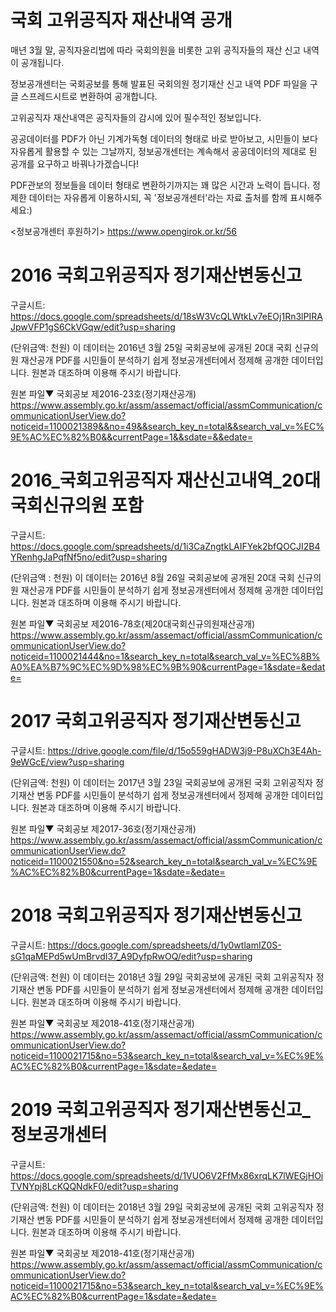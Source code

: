 # 국회 고위공직자 재산내역 공개
매년 3월 말, 공직자윤리법에 따라 국회의원을 비롯한 고위 공직자들의 재산 신고 내역이 공개됩니다. 

정보공개센터는 국회공보를 통해 발표된 국회의원 정기재산 신고 내역 PDF 파일을 구글 스프레드시트로 변환하여 공개합니다. 

고위공직자 재산내역은 공직자들의 감시에 있어 필수적인 정보입니다.

공공데이터를 PDF가 아닌 기계가독형 데이터의 형태로 바로 받아보고, 시민들이 보다 자유롭게 활용할 수 있는 그날까지, 정보공개센터는 계속해서 공공데이터의 제대로 된 공개를 요구하고 바꿔나가겠습니다!

PDF관보의 정보들을 데이터 형태로 변환하기까지는 꽤 많은 시간과 노력이 듭니다. 정제한 데이터는 자유롭게 이용하시되, 꼭 '정보공개센터'라는 자료 출처를 함께 표시해주세요:) 

<정보공개센터 후원하기>
https://www.opengirok.or.kr/56


# 2016 국회고위공직자 정기재산변동신고

구글시트: https://docs.google.com/spreadsheets/d/18sW3VcQLWtkLv7eEOj1Rn3lPIRAJpwVFP1gS6CkVGqw/edit?usp=sharing

(단위금액: 천원)
이 데이터는 2016년 3월 25일 국회공보에 공개된 20대 국회 신규의원 재산공개  PDF를 시민들이 분석하기 쉽게 정보공개센터에서 정제해 공개한 데이터입니다.
원본과 대조하며 이용해 주시기 바랍니다.

원본 파일▼
국회공보 제2016-23호(정기재산공개)
https://www.assembly.go.kr/assm/assemact/official/assmCommunication/communicationUserView.do?noticeid=1100021389&&no=49&&search_key_n=total&&search_val_v=%EC%9E%AC%EC%82%B0&&currentPage=1&&sdate=&&edate=


# 2016_국회고위공직자 재산신고내역_20대국회신규의원 포함

구글시트: https://docs.google.com/spreadsheets/d/1i3CaZngtkLAIFYek2bfQOCJI2B4YRenhgJaPqfNf5no/edit?usp=sharing

(단위금액 : 천원)
이 데이터는 2016년 8월 26일 국회공보에 공개된 20대 국회 신규의원 재산공개  PDF를 시민들이 분석하기 쉽게 정보공개센터에서 정제해 공개한 데이터입니다.
원본과 대조하며 이용해 주시기 바랍니다.

원본 파일▼
국회공보 제2016-78호(제20대국회신규의원재산공개)
https://www.assembly.go.kr/assm/assemact/official/assmCommunication/communicationUserView.do?noticeid=1100021444&no=1&search_key_n=total&search_val_v=%EC%8B%A0%EA%B7%9C%EC%9D%98%EC%9B%90&currentPage=1&sdate=&edate=


# 2017 국회고위공직자 정기재산변동신고

구글시트: https://drive.google.com/file/d/15o559gHADW3j9-P8uXCh3E4Ah-9eWGcE/view?usp=sharing

(단위금액: 천원)
이 데이터는 2017년 3월 23일 국회공보에 공개된 국회 고위공직자 정기재산 변동 PDF를 시민들이 분석하기 쉽게 정보공개센터에서 정제해 공개한 데이터입니다.
원본과 대조하며 이용해 주시기 바랍니다.

원본 파일▼
국회공보 제2017-36호(정기재산공개)
https://www.assembly.go.kr/assm/assemact/official/assmCommunication/communicationUserView.do?noticeid=1100021550&no=52&search_key_n=total&search_val_v=%EC%9E%AC%EC%82%B0&currentPage=1&sdate=&edate=


# 2018 국회고위공직자 정기재산변동신고

구글시트: https://docs.google.com/spreadsheets/d/1y0wtlamIZ0S-sG1qaMEPd5wUmBrvdI37_A9DyfpRwOQ/edit?usp=sharing 

(단위금액: 천원)
이 데이터는 2018년 3월 29일 국회공보에 공개된 국회 고위공직자 정기재산 변동 PDF를 시민들이 분석하기 쉽게 정보공개센터에서 정제해 공개한 데이터입니다.
원본과 대조하며 이용해 주시기 바랍니다.

원본 파일▼
국회공보 제2018-41호(정기재산공개)
https://www.assembly.go.kr/assm/assemact/official/assmCommunication/communicationUserView.do?noticeid=1100021715&no=53&search_key_n=total&search_val_v=%EC%9E%AC%EC%82%B0&currentPage=1&sdate=&edate=


# 2019 국회고위공직자 정기재산변동신고_정보공개센터

구글시트: https://docs.google.com/spreadsheets/d/1VUO6V2FfMx86xrqLK7lWEGjHOiTVNYpj8LcKQQNdkF0/edit?usp=sharing

(단위금액: 천원)
이 데이터는 2018년 3월 29일 국회공보에 공개된 국회 고위공직자 정기재산 변동 PDF를 시민들이 분석하기 쉽게 정보공개센터에서 정제해 공개한 데이터입니다.
원본과 대조하며 이용해 주시기 바랍니다.

원본 파일▼
국회공보 제2018-41호(정기재산공개)
https://www.assembly.go.kr/assm/assemact/official/assmCommunication/communicationUserView.do?noticeid=1100021715&no=53&search_key_n=total&search_val_v=%EC%9E%AC%EC%82%B0&currentPage=1&sdate=&edate=

